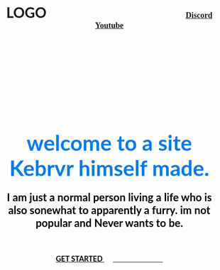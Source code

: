 
<body background="![image0](https://user-images.githubusercontent.com/95942529/145651926-64e8d969-2e1c-41a4-b465-fdd4a477e10a.jpg)
" link="#000" alink="#017bf5" vlink="#000">
	<br />
	<h3 align="center">
		<font face="Lato" size="6">LOGO</font>
		&nbsp;&nbsp;&nbsp;&nbsp;&nbsp;&nbsp;&nbsp;&nbsp;&nbsp;&nbsp;&nbsp;&nbsp;&nbsp;&nbsp;&nbsp;&nbsp;&nbsp;&nbsp;&nbsp;
		&nbsp;&nbsp;&nbsp;&nbsp;&nbsp;&nbsp;&nbsp;&nbsp;&nbsp;&nbsp;&nbsp;&nbsp;&nbsp;&nbsp;&nbsp;&nbsp;&nbsp;&nbsp;&nbsp;
		&nbsp;&nbsp;&nbsp;&nbsp;&nbsp;&nbsp;&nbsp;&nbsp;&nbsp;&nbsp;&nbsp;&nbsp;&nbsp;&nbsp;&nbsp;&nbsp;&nbsp;&nbsp;&nbsp;
		&nbsp;&nbsp;&nbsp;&nbsp;&nbsp;&nbsp;&nbsp;&nbsp;&nbsp;&nbsp;&nbsp;&nbsp;&nbsp;&nbsp;&nbsp;&nbsp;&nbsp;&nbsp;&nbsp;
		<font face="cinzel" size="4">
			<a href="https://discord.gg/rYwdwwuj7z">Discord</a>
			<a href="https://www.youtube.com/channel/UCqpXbc2cq32OPaoWArB0sKQ">Youtube</a>
		</font>
	</h3>
	<br /><br /><br /><br /><br /><br /><br /><br /><br /><br />
	<h1 align="center">
		<font face="Lato" color="#017bf5" size="7">
			welcome to a site Kebrvr himself made.
		</font>
	</h1>
	<h3 align="center">
		<font face="Lato" color="#000" size="5">
			I am just a normal person living a life who is also sonewhat to apparently a furry.
      im not popular and Never wants to be.
		</font>
	</h3>
	<br />
	<h3 align="center">
	<a href="#">
		<font face="Lato" color="#000">GET STARTED</font>
	</a>&nbsp;&nbsp;&nbsp;&nbsp;
	<a href="#">
		<font face="Lato" color="#fff">SUBSCRIBE US</font>
	</a>
	</h3>
</body>
</html>
